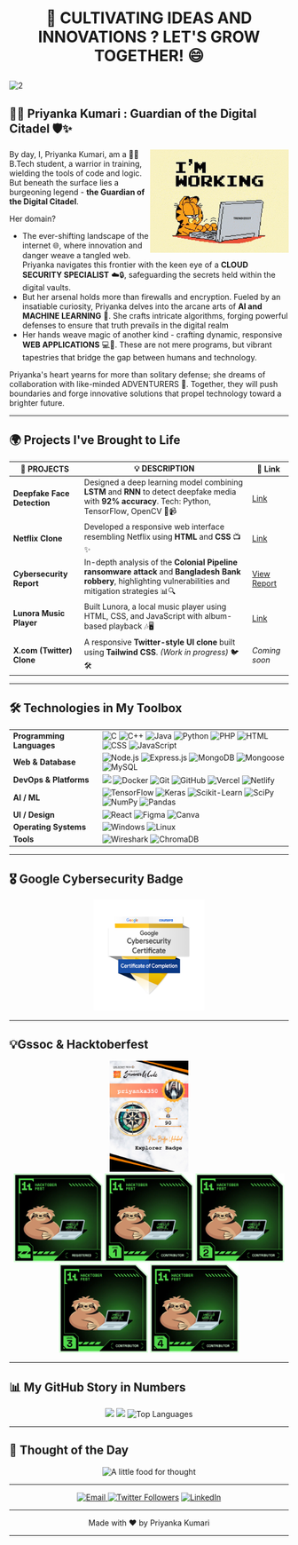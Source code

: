 # <p align="center">🌱 CULTIVATING IDEAS AND INNOVATIONS ? LET'S GROW TOGETHER! 😄</p>

![2](https://github.com/user-attachments/assets/2daac588-77db-4aab-9728-37f67505f1e9)

## 🦸‍♀️ Priyanka Kumari : Guardian of the Digital Citadel 🛡️✨

<img align="right" width="250" src="work.gif" alt="That's pretty much me!" />

By day, I, Priyanka Kumari, am a 👨‍💻 B.Tech student, a warrior in training, wielding the tools of code and logic. But beneath the surface lies a burgeoning legend - **the Guardian of the Digital Citadel**.

Her domain? 
- The ever-shifting landscape of the internet 🌐, where innovation and danger weave a tangled web. Priyanka navigates this frontier with the keen eye of a **CLOUD SECURITY SPECIALIST** ☁️🔒, safeguarding the secrets held within the digital vaults.
- But her arsenal holds more than firewalls and encryption. Fueled by an insatiable curiosity, Priyanka delves into the arcane arts of **AI and MACHINE LEARNING** 🤖. She crafts intricate algorithms, forging powerful defenses to ensure that truth prevails in the digital realm
- Her hands weave magic of another kind - crafting dynamic, responsive **WEB APPLICATIONS** 💻🎨. These are not mere programs, but vibrant tapestries that bridge the gap between humans and technology.

Priyanka's heart yearns for more than solitary defense; she dreams of collaboration with like-minded ADVENTURERS 🤝. Together, they will push boundaries and forge innovative solutions that propel technology toward a brighter future.

---

## 🌍 Projects I've Brought to Life

| 🎯 **PROJECTS**              | 💡 **DESCRIPTION**                                                                                                      | 🔗 **Link**      |
|-----------------------------|--------------------------------------------------------------------------------------------------------------------------|------------------|
| **Deepfake Face Detection**  | Designed a deep learning model combining **LSTM** and **RNN** to detect deepfake media with **92% accuracy**. Tech: Python, TensorFlow, OpenCV 🧠📹 |[Link](#) |
| **Netflix Clone**            | Developed a responsive web interface resembling Netflix using **HTML** and **CSS** 📺✨                                   | [Link](https://netflixclone-iota-eight.vercel.app/) |
| **Cybersecurity Report**     | In-depth analysis of the **Colonial Pipeline ransomware attack** and **Bangladesh Bank robbery**, highlighting vulnerabilities and mitigation strategies 📊🔍 | [View Report](https://github.com/priyanka350/CyberSecurity-Case-Study/blob/main/Report.pdf) |
| **Lunora Music Player**      | Built Lunora, a local music player using HTML, CSS, and JavaScript with album-based playback 🎶🖥️                         | [Link](https://lunora-music-player.vercel.app/) |
| **X.com (Twitter) Clone**    | A responsive **Twitter-style UI clone** built using **Tailwind CSS**. *(Work in progress)* 🐦🛠️                           | *Coming soon* |


---

## 🛠️ Technologies in My Toolbox

<table>
  <tr>
    <td><strong>Programming Languages</strong></td>
    <td>
      <img src="https://img.shields.io/badge/C-%2300599C.svg?style=for-the-badge&logo=c&logoColor=white" alt="C">
      <img src="https://img.shields.io/badge/C++-%2300599C.svg?style=for-the-badge&logo=c%2B%2B&logoColor=white" alt="C++">
      <img src="https://img.shields.io/badge/Java-%23ED8B00.svg?style=for-the-badge&logo=openjdk&logoColor=white" alt="Java">
      <img src="https://img.shields.io/badge/Python-%233776AB.svg?style=for-the-badge&logo=python&logoColor=white" alt="Python">
      <img src="https://img.shields.io/badge/PHP-%23777BB4.svg?style=for-the-badge&logo=php&logoColor=white" alt="PHP">
      <img src="https://img.shields.io/badge/HTML-%23E34F26.svg?style=for-the-badge&logo=html5&logoColor=white" alt="HTML">
      <img src="https://img.shields.io/badge/CSS-%231572B6.svg?style=for-the-badge&logo=css3&logoColor=white" alt="CSS">
      <img src="https://img.shields.io/badge/JavaScript-%23F7DF1E.svg?style=for-the-badge&logo=javascript&logoColor=black" alt="JavaScript">
    </td>
  </tr>
  <tr>
    <td><strong>Web & Database</strong></td>
    <td>
      <img src="https://img.shields.io/badge/Node.js-%23339933.svg?style=for-the-badge&logo=nodedotjs&logoColor=white" alt="Node.js">
      <img src="https://img.shields.io/badge/Express.js-%23000000.svg?style=for-the-badge&logo=express&logoColor=white" alt="Express.js">
      <img src="https://img.shields.io/badge/MongoDB-%2347A248.svg?style=for-the-badge&logo=mongodb&logoColor=white" alt="MongoDB">
      <img src="https://img.shields.io/badge/Mongoose-%23880000.svg?style=for-the-badge&logo=mongoose&logoColor=white" alt="Mongoose">
      <img src="https://img.shields.io/badge/MySQL-%2300f.svg?style=for-the-badge&logo=mysql&logoColor=white" alt="MySQL">
    </td>
  </tr>
  <tr>
    <td><strong>DevOps & Platforms</strong></td>
    <td>
      <img src="https://img.shields.io/badge/AWS-%23FF9900.svg?style=for-the-badge&logo=amazonaws&logoColor=white"/>
      <img src="https://img.shields.io/badge/Docker-%230db7ed.svg?style=for-the-badge&logo=docker&logoColor=white" alt="Docker">
      <img src="https://img.shields.io/badge/Git-%23F05033.svg?style=for-the-badge&logo=git&logoColor=white" alt="Git">
      <img src="https://img.shields.io/badge/GitHub-%23121011.svg?style=for-the-badge&logo=github&logoColor=white" alt="GitHub">
      <img src="https://img.shields.io/badge/Vercel-%23000000.svg?style=for-the-badge&logo=vercel&logoColor=white" alt="Vercel">
      <img src="https://img.shields.io/badge/Netlify-%2300C7B7.svg?style=for-the-badge&logo=netlify&logoColor=white" alt="Netlify">
    </td>
  </tr>
  <tr>
    <td><strong>AI / ML</strong></td>
    <td>
      <img src="https://img.shields.io/badge/TensorFlow-%23FF6F00.svg?style=for-the-badge&logo=tensorflow&logoColor=white" alt="TensorFlow">
      <img src="https://img.shields.io/badge/Keras-%23D00000.svg?style=for-the-badge&logo=Keras&logoColor=white" alt="Keras">
      <img src="https://img.shields.io/badge/Scikit_Learn-%23F7931E.svg?style=for-the-badge&logo=scikit-learn&logoColor=white" alt="Scikit-Learn">
      <img src="https://img.shields.io/badge/SciPy-%230E4B8E.svg?style=for-the-badge&logo=scipy&logoColor=white" alt="SciPy">
      <img src="https://img.shields.io/badge/NumPy-%23013243.svg?style=for-the-badge&logo=numpy&logoColor=white" alt="NumPy">
      <img src="https://img.shields.io/badge/Pandas-%23150458.svg?style=for-the-badge&logo=pandas&logoColor=white" alt="Pandas">
    </td>
  </tr>
  <tr>
    <td><strong>UI / Design</strong></td>
    <td>
      <img src="https://img.shields.io/badge/React-%2361DAFB.svg?style=for-the-badge&logo=react&logoColor=black" alt="React">
      <img src="https://img.shields.io/badge/Figma-%23F24E1E.svg?style=for-the-badge&logo=figma&logoColor=white" alt="Figma">
      <img src="https://img.shields.io/badge/Canva-%2300C4CC.svg?style=for-the-badge&logo=canva&logoColor=white" alt="Canva">
    </td>
  </tr>
  <tr>
    <td><strong>Operating Systems</strong></td>
    <td>
      <img src="https://img.shields.io/badge/Windows-%230078D6.svg?style=for-the-badge&logo=windows&logoColor=white" alt="Windows">
      <img src="https://img.shields.io/badge/Linux-%23FCC624.svg?style=for-the-badge&logo=linux&logoColor=black" alt="Linux">
    </td>
  </tr>
  <tr>
    <td><strong>Tools</strong></td>
    <td>
      <img src="https://img.shields.io/badge/Wireshark-%231679A7.svg?style=for-the-badge&logo=wireshark&logoColor=white" alt="Wireshark">
      <img src="https://img.shields.io/badge/ChromaDB-%23FF4500.svg?style=for-the-badge&logo=chromadb&logoColor=white" alt="ChromaDB">
    </td>
  </tr>
</table>



---

## 🎖 Google Cybersecurity Badge

<p align="center"><img src="google-cybersecurity-certificate-v2.png" height=200px></p>

---

## 💡Gssoc & Hacktoberfest 

<p align="center"><img src="Share Badge.png" height=200px>
 <br> <img src="level0-sloth-hello-0-0-0-0.png" height=160px> <img src="level1-sloth-hello-0-0-0-0.png" height=160px> <img src="level2-sloth-hello-0-0-0-0.png" height=160px> <img src="level3-sloth-hello-0-0-0-0.png" height=160px> <img src="level4-sloth-hello-0-0-0-0.png" height=160px></p>

---

## 📊 My GitHub Story in Numbers 

<div align="center">

![](http://github-profile-summary-cards.vercel.app/api/cards/stats?username=priyanka350&theme=tokyonight)
![](https://github-readme-streak-stats.herokuapp.com/?user=priyanka350&theme=tokyonight&hide_border=true)
<img src="https://github-readme-stats.vercel.app/api/top-langs/?username=priyanka350&theme=tokyonight&hide_border=false&include_all_commits=true&count_private=true&layout=compact" alt="Top Languages" height="200">
</div>

---

 ## 💭 Thought of the Day
  <p align="center">
  <img src="https://quotes-github-readme.vercel.app/api?type=horizontal&theme=tokyonight" alt="A little food for thought">
</p>

---

<p align="center">
  <a href="mailto:priyanka.tmsl2022@gmail.com">
    <img src="https://img.shields.io/badge/Email-ff3625" alt="Email">
</a><a href="https://twitter.com/prikri0"><img src="https://img.shields.io/twitter/follow/prikri0?style=social" alt="Twitter Followers"></a>
  <a href="https://www.linkedin.com/in/priyanka345/"><img src="https://img.shields.io/badge/LinkedIn-%230077B5.svg?logo=linkedin&logoColor=white" alt="LinkedIn"></a>
</p>

---
 
<p align="center">
  Made with ❤️ by Priyanka Kumari
</p>  

---
